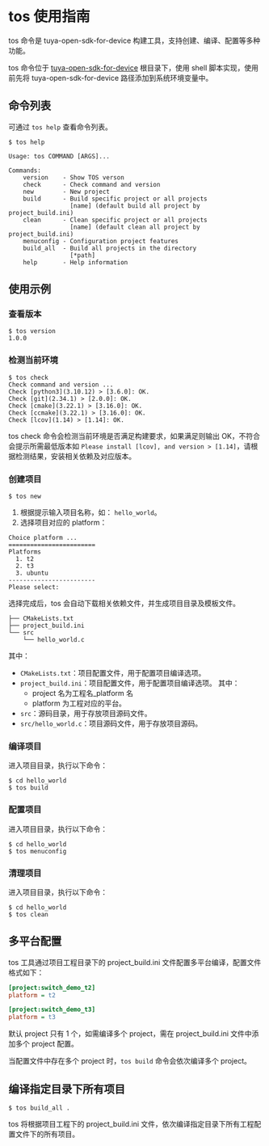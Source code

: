# tos 使用指南
tos 命令是 tuya-open-sdk-for-device 构建工具，支持创建、编译、配置等多种功能。

tos 命令位于 [tuya-open-sdk-for-device](https://github.com/tuya/tuya-open-sdk-for-device.git) 根目录下，使用 shell 脚本实现，使用前先将 tuya-open-sdk-for-device 路径添加到系统环境变量中。

## 命令列表
可通过 `tos help` 查看命令列表。
```shell
$ tos help

Usage: tos COMMAND [ARGS]...

Commands:
    version    - Show TOS verson
    check      - Check command and version
    new        - New project
    build      - Build specific project or all projects
                 [name] (default build all project by project_build.ini)
    clean      - Clean specific project or all projects
                 [name] (default clean all project by project_build.ini)
    menuconfig - Configuration project features
    build_all  - Build all projects in the directory
                 [*path]
    help       - Help information
```

## 使用示例

### 查看版本
```shell
$ tos version
1.0.0
```

### 检测当前环境
```shell
$ tos check
Check command and version ...
Check [python3](3.10.12) > [3.6.0]: OK.
Check [git](2.34.1) > [2.0.0]: OK.
Check [cmake](3.22.1) > [3.16.0]: OK.
Check [ccmake](3.22.1) > [3.16.0]: OK.
Check [lcov](1.14) > [1.14]: OK.
```

tos check 命令会检测当前环境是否满足构建要求，如果满足则输出 OK，不符合会提示所需最低版本如 `Please install [lcov], and version > [1.14]`，请根据检测结果，安装相关依赖及对应版本。

### 创建项目
```shell
$ tos new
```
1. 根据提示输入项目名称，如： `hello_world`。
2. 选择项目对应的 platform：
```shell
Choice platform ...
========================
Platforms
  1. t2
  2. t3
  3. ubuntu
------------------------
Please select: 
```
选择完成后，tos 会自动下载相关依赖文件，并生成项目目录及模板文件。
```shell
├── CMakeLists.txt
├── project_build.ini
└── src
    └── hello_world.c
```
其中：
- `CMakeLists.txt`：项目配置文件，用于配置项目编译选项。
- `project_build.ini`：项目配置文件，用于配置项目编译选项。
其中：
    - project 名为工程名_platform 名
    - platform 为工程对应的平台。
- `src`：源码目录，用于存放项目源码文件。
- `src/hello_world.c`：项目源码文件，用于存放项目源码。

### 编译项目

进入项目目录，执行以下命令：
```shell
$ cd hello_world
$ tos build
```

### 配置项目
进入项目目录，执行以下命令：
```shell
$ cd hello_world
$ tos menuconfig
```

### 清理项目
进入项目目录，执行以下命令：
```shell
$ cd hello_world
$ tos clean
```

## 多平台配置
tos 工具通过项目工程目录下的 project_build.ini 文件配置多平台编译，配置文件格式如下：
```ini
[project:switch_demo_t2]
platform = t2

[project:switch_demo_t3]
platform = t3
```

默认 project 只有 1 个，如需编译多个 project，需在 project_build.ini 文件中添加多个 project 配置。

当配置文件中存在多个 project 时，`tos build` 命令会依次编译多个 project。

## 编译指定目录下所有项目
```shell
$ tos build_all .
```
tos 将根据项目工程下的 project_build.ini 文件，依次编译指定目录下所有工程配置文件下的所有项目。
